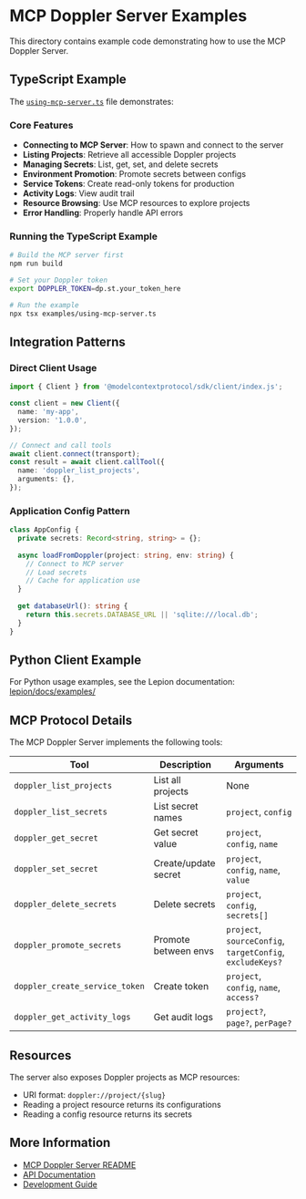 # MCP Doppler Server Examples

This directory contains example code demonstrating how to use the MCP Doppler Server.

## TypeScript Example

The [`using-mcp-server.ts`](./using-mcp-server.ts) file demonstrates:

### Core Features
- **Connecting to MCP Server**: How to spawn and connect to the server
- **Listing Projects**: Retrieve all accessible Doppler projects
- **Managing Secrets**: List, get, set, and delete secrets
- **Environment Promotion**: Promote secrets between configs
- **Service Tokens**: Create read-only tokens for production
- **Activity Logs**: View audit trail
- **Resource Browsing**: Use MCP resources to explore projects
- **Error Handling**: Properly handle API errors

### Running the TypeScript Example

```bash
# Build the MCP server first
npm run build

# Set your Doppler token
export DOPPLER_TOKEN=dp.st.your_token_here

# Run the example
npx tsx examples/using-mcp-server.ts
```

## Integration Patterns

### Direct Client Usage

```typescript
import { Client } from '@modelcontextprotocol/sdk/client/index.js';

const client = new Client({
  name: 'my-app',
  version: '1.0.0',
});

// Connect and call tools
await client.connect(transport);
const result = await client.callTool({
  name: 'doppler_list_projects',
  arguments: {},
});
```

### Application Config Pattern

```typescript
class AppConfig {
  private secrets: Record<string, string> = {};
  
  async loadFromDoppler(project: string, env: string) {
    // Connect to MCP server
    // Load secrets
    // Cache for application use
  }
  
  get databaseUrl(): string {
    return this.secrets.DATABASE_URL || 'sqlite:///local.db';
  }
}
```

## Python Client Example

For Python usage examples, see the Lepion documentation:
[lepion/docs/examples/](../../docs/examples/)

## MCP Protocol Details

The MCP Doppler Server implements the following tools:

| Tool | Description | Arguments |
|------|-------------|-----------|
| `doppler_list_projects` | List all projects | None |
| `doppler_list_secrets` | List secret names | `project`, `config` |
| `doppler_get_secret` | Get secret value | `project`, `config`, `name` |
| `doppler_set_secret` | Create/update secret | `project`, `config`, `name`, `value` |
| `doppler_delete_secrets` | Delete secrets | `project`, `config`, `secrets[]` |
| `doppler_promote_secrets` | Promote between envs | `project`, `sourceConfig`, `targetConfig`, `excludeKeys?` |
| `doppler_create_service_token` | Create token | `project`, `config`, `name`, `access?` |
| `doppler_get_activity_logs` | Get audit logs | `project?`, `page?`, `perPage?` |

## Resources

The server also exposes Doppler projects as MCP resources:
- URI format: `doppler://project/{slug}`
- Reading a project resource returns its configurations
- Reading a config resource returns its secrets

## More Information

- [MCP Doppler Server README](../README.md)
- [API Documentation](../docs/api/)
- [Development Guide](../docs/DEVELOPMENT.md)